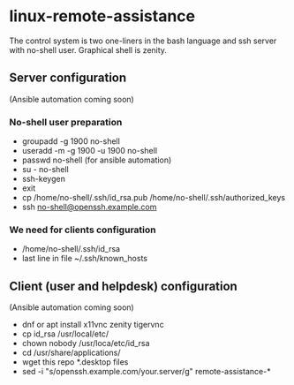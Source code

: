 # linux-remote-assistance

The control system is two one-liners in the bash language and ssh server with no-shell user. Graphical shell is zenity.

## Server configuration

(Ansible automation coming soon)

### No-shell user preparation
* groupadd -g 1900 no-shell
* useradd -m -g 1900 -u 1900 no-shell
* passwd no-shell (for ansible automation)
* su - no-shell
* ssh-keygen
* exit
* cp /home/no-shell/.ssh/id_rsa.pub /home/no-shell/.ssh/authorized_keys
* ssh no-shell@openssh.example.com

### We need for clients configuration
* /home/no-shell/.ssh/id_rsa
* last line in file ~/.ssh/known_hosts

## Client (user and helpdesk) configuration

(Ansible automation coming soon)

* dnf or apt install x11vnc zenity tigervnc
* cp id_rsa /usr/local/etc/
* chown nobody /usr/loca/etc/id_rsa
* cd /usr/share/applications/
* wget this repo *.desktop files
* sed -i "s/openssh.example.com/your.server/g" remote-assistance-*
